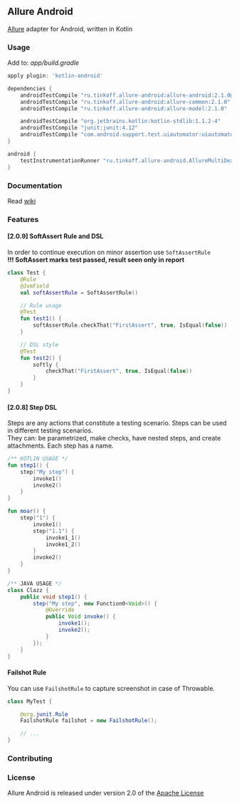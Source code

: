 [license]: http://www.apache.org/licenses/LICENSE-2.0 "Apache License 2.0"
[allure2]: https://github.com/allure-framework/allure2
[wiki]: https://github.com/TinkoffCreditSystems/allure-android/wiki
[contributing]: CONTRIBUTING.md

## Allure Android
[Allure][allure2] adapter for Android, written in Kotlin


### Usage
Add to: _app/build.gradle_
```gradle
apply plugin: 'kotlin-android'

dependencies {
    androidTestCompile "ru.tinkoff.allure-android:allure-android:2.1.0@aar"
    androidTestCompile "ru.tinkoff.allure-android:allure-common:2.1.0"
    androidTestCompile "ru.tinkoff.allure-android:allure-model:2.1.0"

    androidTestCompile "org.jetbrains.kotlin:kotlin-stdlib:1.1.2-4"
    androidTestCompile "junit:junit:4.12"
    androidTestCompile "com.android.support.test.uiautomator:uiautomator-v18:2.1.2"
}

android {
    testInstrumentationRunner "ru.tinkoff.allure-android.AllureMultiDexRunner"
}

```

### Documentation

Read [wiki]

### Features
#### [2.0.9] SoftAssert Rule and DSL
In order to continue execution on minor assertion use `SoftAssertRule`<br />
**!!! SoftAssert marks test passed, result seen only in report**

```kotlin
class Test {
    @Rule
    @JvmField
    val softAssertRule = SoftAssertRule()

    // Rule usage
    @Test
    fun test1() {
        softAssertRule.checkThat("FirstAssert", true, IsEqual(false))
    }

    // DSL style
    @Test
    fun test2() {
        softly {
            checkThat("FirstAssert", true, IsEqual(false))
        }
    }
}
```

#### [2.0.8] Step DSL
Steps are any actions that constitute a testing scenario. Steps can be used in different testing scenarios. <br />
They can: be parametrized, make checks, have nested steps, and create attachments. Each step has a name.

```kotlin
/** KOTLIN USAGE */
fun step1() {
    step("My step") {
		invoke1()
		invoke2()
    }
}

fun moar() {
    step("1") {
        invoke1()
        step("1.1") {
            invoke1_1()
            invoke1_2()
        }
        invoke2()
    }
}
```

```java
/** JAVA USAGE */
class Clazz {
    public void step1() {
        step("My step", new Function0<Void>() {
            @Override
            public Void invoke() {
                invoke1();
                invoke2();
            }
        });
    }
}
```

#### Failshot Rule
You can use `FailshotRule` to capture screenshot in case of Throwable.
```java
class MyTest {

    @org.junit.Rule
    FailshotRule failshot = new FailshotRule();

    // ...
}
```



### Contributing


### License

Allure Android is released under version 2.0 of the [Apache License][license]